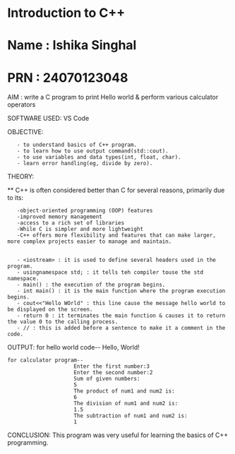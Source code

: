 # Introduction to C++
# Name : Ishika Singhal
# PRN : 24070123048
AIM : write a C program to print Hello world & perform various calculator operators


SOFTWARE USED: VS Code


OBJECTIVE:

       - to understand basics of C++ program.
       - to learn how to use output command(std::cout).
       - to use variables and data types(int, float, char).
       - learn error handling(eg, divide by zero).


THEORY:

** C++ is often considered better than C for several reasons, primarily due to its:
       
       -object-oriented programming (OOP) features 
       -improved memory management 
       -access to a rich set of libraries 
       -While C is simpler and more lightweight
       -C++ offers more flexibility and features that can make larger, more complex projects easier to manage and maintain.


       - <iostream> : it is used to define several headers used in the program. 
       - usingnamespace std; : it tells teh compiler touse the std namespace.
       - main() : the execution of the program begins.
       - int main() : it is the main function where the program execution begins.
       - cout<<"Hello WOrld" : this line cause the message hello world to be displayed on the screen.
       - return 0 : it terminates the main function & causes it to return the value 0 to the calling process.
       - // : this is added before a sentence to make it a comment in the code.


OUTPUT: 
    for hello world code--
                          Hello, World!

    for calculator program--
                         Enter the first number:3
                         Enter the second number:2
                         Sum of given numbers:
                         5
                         The product of num1 and num2 is:
                         6
                         The division of num1 and num2 is:
                         1.5
                         The subtraction of num1 and num2 is:
                         1
                          
                          
CONCLUSION: This program was very useful for learning the basics of C++ programming.
